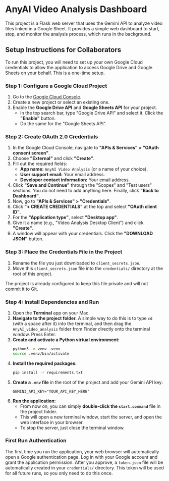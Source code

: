 # AnyAI Video Analysis Dashboard

This project is a Flask web server that uses the Gemini API to analyze video files linked in a Google Sheet. It provides a simple web dashboard to start, stop, and monitor the analysis process, which runs in the background.

## Setup Instructions for Collaborators

To run this project, you will need to set up your own Google Cloud credentials to allow the application to access Google Drive and Google Sheets on your behalf. This is a one-time setup.

### Step 1: Configure a Google Cloud Project

1.  Go to the [Google Cloud Console](https://console.cloud.google.com/).
2.  Create a new project or select an existing one.
3.  Enable the **Google Drive API** and **Google Sheets API** for your project.
    -   In the top search bar, type "Google Drive API" and select it. Click the **"Enable"** button.
    -   Do the same for the "Google Sheets API".

### Step 2: Create OAuth 2.0 Credentials

1.  In the Google Cloud Console, navigate to **"APIs & Services" > "OAuth consent screen"**.
2.  Choose **"External"** and click **"Create"**.
3.  Fill out the required fields:
    -   **App name:** `AnyAI Video Analysis` (or a name of your choice).
    -   **User support email:** Your email address.
    -   **Developer contact information:** Your email address.
4.  Click **"Save and Continue"** through the "Scopes" and "Test users" sections. You do not need to add anything here. Finally, click **"Back to Dashboard"**.
5.  Now, go to **"APIs & Services" > "Credentials"**.
6.  Click **"+ CREATE CREDENTIALS"** at the top and select **"OAuth client ID"**.
7.  For the **"Application type"**, select **"Desktop app"**.
8.  Give it a name (e.g., "Video Analysis Desktop Client") and click **"Create"**.
9.  A window will appear with your credentials. Click the **"DOWNLOAD JSON"** button.

### Step 3: Place the Credentials File in the Project

1.  Rename the file you just downloaded to `client_secrets.json`.
2.  Move this `client_secrets.json` file into the `credentials/` directory at the root of this project.

The project is already configured to keep this file private and will not commit it to Git.

### Step 4: Install Dependencies and Run

1.  Open the **Terminal** app on your Mac.
2.  **Navigate to the project folder.** A simple way to do this is to type `cd ` (with a space after it) into the terminal, and then drag the `AnyAI_video_analysis` folder from Finder directly onto the terminal window. Press Enter.
3.  **Create and activate a Python virtual environment:**
    ```bash
    python3 -m venv .venv
    source .venv/bin/activate
    ```
4.  **Install the required packages:**
    ```bash
    pip install -r requirements.txt
    ```
5.  **Create a `.env` file** in the root of the project and add your Gemini API key:
    ```
    GEMINI_API_KEY="YOUR_API_KEY_HERE"
    ```
6.  **Run the application:**
    -   From now on, you can simply **double-click the `start.command`** file in the project folder.
    -   This will open a new terminal window, start the server, and open the web interface in your browser.
    -   To stop the server, just close the terminal window.

### First Run Authentication

The first time you run the application, your web browser will automatically open a Google authentication page. Log in with your Google account and grant the application permission. After you approve, a `token.json` file will be automatically created in your `credentials/` directory. This token will be used for all future runs, so you only need to do this once.
